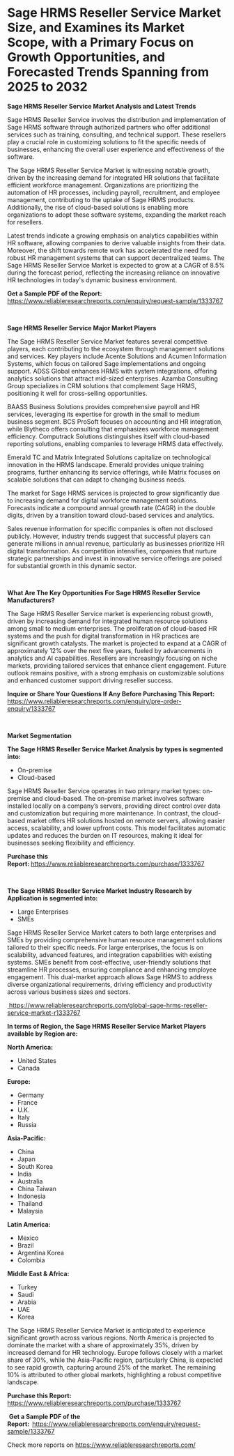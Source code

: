 <p><h1>Sage HRMS Reseller Service Market Size, and Examines its Market Scope, with a Primary Focus on Growth Opportunities, and Forecasted Trends Spanning from 2025 to 2032</h1></p><p><strong>Sage HRMS Reseller Service Market Analysis and Latest Trends</strong></p>
<p><p>Sage HRMS Reseller Service involves the distribution and implementation of Sage HRMS software through authorized partners who offer additional services such as training, consulting, and technical support. These resellers play a crucial role in customizing solutions to fit the specific needs of businesses, enhancing the overall user experience and effectiveness of the software.</p><p>The Sage HRMS Reseller Service Market is witnessing notable growth, driven by the increasing demand for integrated HR solutions that facilitate efficient workforce management. Organizations are prioritizing the automation of HR processes, including payroll, recruitment, and employee management, contributing to the uptake of Sage HRMS products. Additionally, the rise of cloud-based solutions is enabling more organizations to adopt these software systems, expanding the market reach for resellers.</p><p>Latest trends indicate a growing emphasis on analytics capabilities within HR software, allowing companies to derive valuable insights from their data. Moreover, the shift towards remote work has accelerated the need for robust HR management systems that can support decentralized teams. The Sage HRMS Reseller Service Market is expected to grow at a CAGR of 8.5% during the forecast period, reflecting the increasing reliance on innovative HR technologies in today's dynamic business environment.</p></p>
<p><strong>Get a Sample PDF of the Report:&nbsp;</strong> <a href="https://www.reliableresearchreports.com/enquiry/request-sample/1333767?utm_campaign=2957&utm_medium=2&utm_source=Github&utm_content=ia&utm_term=24032025&utm_id=sage-hrms-reseller-service">https://www.reliableresearchreports.com/enquiry/request-sample/1333767</a></p>
<p>&nbsp;</p>
<p><strong>Sage HRMS Reseller Service Major Market Players</strong></p>
<p><p>The Sage HRMS Reseller Service Market features several competitive players, each contributing to the ecosystem through management solutions and services. Key players include Acente Solutions and Acumen Information Systems, which focus on tailored Sage implementations and ongoing support. ADSS Global enhances HRMS with system integrations, offering analytics solutions that attract mid-sized enterprises. Azamba Consulting Group specializes in CRM solutions that complement Sage HRMS, positioning it well for cross-selling opportunities.</p><p>BAASS Business Solutions provides comprehensive payroll and HR services, leveraging its expertise for growth in the small to medium business segment. BCS ProSoft focuses on accounting and HR integration, while Blytheco offers consulting that emphasizes workforce management efficiency. Computrack Solutions distinguishes itself with cloud-based reporting solutions, enabling companies to leverage HRMS data effectively.</p><p>Emerald TC and Matrix Integrated Solutions capitalize on technological innovation in the HRMS landscape. Emerald provides unique training programs, further enhancing its service offerings, while Matrix focuses on scalable solutions that can adapt to changing business needs.</p><p>The market for Sage HRMS services is projected to grow significantly due to increasing demand for digital workforce management solutions. Forecasts indicate a compound annual growth rate (CAGR) in the double digits, driven by a transition toward cloud-based services and analytics.</p><p>Sales revenue information for specific companies is often not disclosed publicly. However, industry trends suggest that successful players can generate millions in annual revenue, particularly as businesses prioritize HR digital transformation. As competition intensifies, companies that nurture strategic partnerships and invest in innovative service offerings are poised for substantial growth in this dynamic sector.</p></p>
<p>&nbsp;</p>
<p><strong>What Are The Key Opportunities For Sage HRMS Reseller Service Manufacturers?</strong></p>
<p><p>The Sage HRMS Reseller Service market is experiencing robust growth, driven by increasing demand for integrated human resource solutions among small to medium enterprises. The proliferation of cloud-based HR systems and the push for digital transformation in HR practices are significant growth catalysts. The market is projected to expand at a CAGR of approximately 12% over the next five years, fueled by advancements in analytics and AI capabilities. Resellers are increasingly focusing on niche markets, providing tailored services that enhance client engagement. Future outlook remains positive, with a strong emphasis on customizable solutions and enhanced customer support driving reseller success.</p></p>
<p><strong>Inquire or Share Your Questions If Any Before Purchasing This Report:</strong> <a href="https://www.reliableresearchreports.com/enquiry/pre-order-enquiry/1333767?utm_campaign=2957&utm_medium=2&utm_source=Github&utm_content=ia&utm_term=24032025&utm_id=sage-hrms-reseller-service">https://www.reliableresearchreports.com/enquiry/pre-order-enquiry/1333767</a></p>
<p>&nbsp;</p>
<p><strong>Market Segmentation</strong></p>
<p><strong>The Sage HRMS Reseller Service Market Analysis by types is segmented into:</strong></p>
<p><ul><li>On-premise</li><li>Cloud-based</li></ul></p>
<p><p>Sage HRMS Reseller Service operates in two primary market types: on-premise and cloud-based. The on-premise market involves software installed locally on a company’s servers, providing direct control over data and customization but requiring more maintenance. In contrast, the cloud-based market offers HR solutions hosted on remote servers, allowing easier access, scalability, and lower upfront costs. This model facilitates automatic updates and reduces the burden on IT resources, making it ideal for businesses seeking flexibility and efficiency.</p></p>
<p><strong>Purchase this Report:&nbsp;</strong><a href="https://www.reliableresearchreports.com/purchase/1333767?utm_campaign=2957&utm_medium=2&utm_source=Github&utm_content=ia&utm_term=24032025&utm_id=sage-hrms-reseller-service">https://www.reliableresearchreports.com/purchase/1333767</a></p>
<p>&nbsp;</p>
<p><strong>The Sage HRMS Reseller Service Market Industry Research by Application is segmented into:</strong></p>
<p><ul><li>Large Enterprises</li><li>SMEs</li></ul></p>
<p><p>Sage HRMS Reseller Service Market caters to both large enterprises and SMEs by providing comprehensive human resource management solutions tailored to their specific needs. For large enterprises, the focus is on scalability, advanced features, and integration capabilities with existing systems. SMEs benefit from cost-effective, user-friendly solutions that streamline HR processes, ensuring compliance and enhancing employee engagement. This dual-market approach allows Sage HRMS to address diverse organizational requirements, driving efficiency and productivity across various business sizes and sectors.</p></p>
<p><a href="https://www.reliableresearchreports.com/global-sage-hrms-reseller-service-market-r1333767?utm_campaign=2957&utm_medium=2&utm_source=Github&utm_content=ia&utm_term=24032025&utm_id=sage-hrms-reseller-service">&nbsp;https://www.reliableresearchreports.com/global-sage-hrms-reseller-service-market-r1333767</a></p>
<p><strong>In terms of Region, the Sage HRMS Reseller Service Market Players available by Region are:</strong></p>
<p>
    <p> <strong> North America: </strong>
        <ul>
            <li>United States</li>
            <li>Canada</li>
        </ul>
        </p> 
    <p> <strong> Europe: </strong>
        <ul>
            <li>Germany</li>
            <li>France</li>
            <li>U.K.</li>
            <li>Italy</li>
            <li>Russia</li>
        </ul>
        </p> 
    <p> <strong> Asia-Pacific: </strong>
        <ul>
            <li>China</li>
            <li>Japan</li>
            <li>South Korea</li>
            <li>India</li>
            <li>Australia</li>
            <li>China Taiwan</li>
            <li>Indonesia</li>
            <li>Thailand</li>
            <li>Malaysia</li>
        </ul>
        </p> 
    <p> <strong> Latin America: </strong>
        <ul>
            <li>Mexico</li>
            <li>Brazil</li>
            <li>Argentina Korea</li>
            <li>Colombia</li>
        </ul>
        </p> 
    <p> <strong> Middle East & Africa: </strong>
        <ul>
            <li>Turkey</li>
            <li>Saudi</li>
            <li>Arabia</li>
            <li>UAE</li>
            <li>Korea</li>
        </ul>
    </p>
    </p>
<p><p>The Sage HRMS Reseller Service Market is anticipated to experience significant growth across various regions. North America is projected to dominate the market with a share of approximately 35%, driven by increased demand for HR technology. Europe follows closely with a market share of 30%, while the Asia-Pacific region, particularly China, is expected to see rapid growth, capturing around 25% of the market. The remaining 10% is attributed to other global markets, highlighting a robust competitive landscape.</p></p>
<p><strong>Purchase this Report: </strong><a href="https://www.reliableresearchreports.com/purchase/1333767?utm_campaign=2957&utm_medium=2&utm_source=Github&utm_content=ia&utm_term=24032025&utm_id=sage-hrms-reseller-service">https://www.reliableresearchreports.com/purchase/1333767</a></p>
<p>&nbsp;<strong>Get a Sample PDF of the Report:&nbsp;&nbsp;</strong><a href="https://www.reliableresearchreports.com/enquiry/request-sample/1333767?utm_campaign=2957&utm_medium=2&utm_source=Github&utm_content=ia&utm_term=24032025&utm_id=sage-hrms-reseller-service">https://www.reliableresearchreports.com/enquiry/request-sample/1333767</a></p>
<p><strong></strong></p>
<p>Check more reports on <a href="https://www.reliableresearchreports.com/?utm_campaign=2957&utm_medium=2&utm_source=Github&utm_content=ia&utm_term=24032025&utm_id=sage-hrms-reseller-service">https://www.reliableresearchreports.com/</a></p>